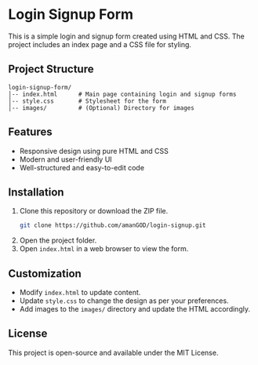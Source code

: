 # Login Signup Form

This is a simple login and signup form created using HTML and CSS. The project includes an index page and a CSS file for styling.

## Project Structure

```
login-signup-form/
│-- index.html      # Main page containing login and signup forms
│-- style.css       # Stylesheet for the form
│-- images/         # (Optional) Directory for images
```

## Features
- Responsive design using pure HTML and CSS
- Modern and user-friendly UI
- Well-structured and easy-to-edit code

## Installation
1. Clone this repository or download the ZIP file.
   ```sh
   git clone https://github.com/amanGOD/login-signup.git
   ```
2. Open the project folder.
3. Open `index.html` in a web browser to view the form.

## Customization
- Modify `index.html` to update content.
- Update `style.css` to change the design as per your preferences.
- Add images to the `images/` directory and update the HTML accordingly.

## License
This project is open-source and available under the MIT License.

